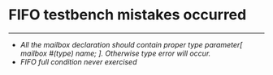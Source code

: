 # FIFO testbench mistakes occurred
***
* *All the mailbox declaration should contain proper type parameter[ mailbox #(type) name; ]. Otherwise type error will occur.* <br>
* *FIFO full condition never exercised*
